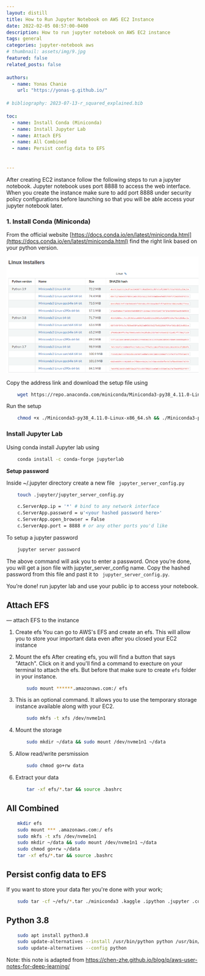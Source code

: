 ```yaml
---
layout: distill
title: How to Run Jupyter Notebook on AWS EC2 Instance
date: 2022-02-05 08:57:00-0400
description: How to run jupyter notebook on AWS EC2 instance
tags: general
categories: jupyter-notebook aws
# thumbnail: assets/img/9.jpg
featured: false
related_posts: false

authors:
  - name: Yonas Chanie
    url: "https://yonas-g.github.io/"

# bibliography: 2023-07-13-r_squared_explained.bib

toc:
  - name: Install Conda (Miniconda)
  - name: Install Jupyter Lab
  - name: Attach EFS
  - name: All Combined
  - name: Persist config data to EFS


---
```



After creating EC2 instance follow the following steps to run a jupyter notebook. Jupyter notebook uses port 8888 to access the web interface. When you create the instance make sure to add port 8888 under security policy configurations before launching so that you will be able access your jupyter notebook later.

### 1. Install Conda (Miniconda)

From the official website [https://docs.conda.io/en/latest/miniconda.html](https://docs.conda.io/en/latest/miniconda.html) find the right link based on your python version.

![python-versions](/assets/img/python_versions.png)

Copy the address link and download the setup file using

```bash
    wget https://repo.anaconda.com/miniconda/Miniconda3-py38_4.11.0-Linux-x86_64.sh
```

Run the setup

```bash
    chmod +x ./Miniconda3-py38_4.11.0-Linux-x86_64.sh && ./Miniconda3-py38_4.11.0-Linux-x86_64.sh
```

### Install Jupyter Lab

Using conda install Jupyter lab using

```bash
    conda install -c conda-forge jupyterlab
```

**Setup password**

Inside ~/.jupyter directory create a new file ` jupyter_server_config.py`

```bash
    touch .jupyter/jupyter_server_config.py
```

```bash
    c.ServerApp.ip = '*' # bind to any network interface
    c.ServerApp.password = u'<your hashed password here>'
    c.ServerApp.open_browser = False
    c.ServerApp.port = 8888 # or any other ports you'd like
```

To setup a jupyter password

```bash
    jupyter server password
```

The above command will ask you to enter a password. Once you’re done, you will get a json file with jupyter_server_config name. Copy the hashed password from this file and past it to ` jupyter_server_config.py`.

You’re done! run jupyter lab and use your public ip to access your notebook.

## Attach EFS

— attach EFS to the instance

1. Create efs
You can go to AWS's EFS and create an efs. This will allow you to store your important data even after you closed your EC2 instance

2. Mount the efs
After creating efs, you will find a button that says "Attach". Click on it and you'll find a command to execture on your terminal to attach the efs. But before that make sure to create `efs` folder in your instance.
        
    ```bash
        sudo mount ******.amazonaws.com:/ efs
    ```
    
3. This is an optional command. It allows you to use the temporary storage instance available along with your EC2.

    ```bash
        sudo mkfs -t xfs /dev/nvme1n1
    ```

4. Mount the storage

    ```bash
        sudo mkdir ~/data && sudo mount /dev/nvme1n1 ~/data
    ```

5. Allow read/write persmission

    ```bash
        sudo chmod go+rw data
    ```

6. Extract your data

    ```bash
        tar -xf efs/*.tar && source .bashrc
    ```

## All Combined

```bash
    mkdir efs
    sudo mount *** .amazonaws.com:/ efs
    sudo mkfs -t xfs /dev/nvme1n1
    sudo mkdir ~/data && sudo mount /dev/nvme1n1 ~/data
    sudo chmod go+rw ~/data
    tar -xf efs/*.tar && source .bashrc
```

## Persist config data to EFS

If you want to store your data fter you're done with your work;

```bash
    sudo tar -cf ~/efs/*.tar ./miniconda3 .kaggle .ipython .jupyter .conda .bashrc
```

## Python 3.8
```bash
    sudo apt install python3.8
    sudo update-alternatives --install /usr/bin/python python /usr/bin/python3.8.1
    sudo update-alternatives --config python
```

Note: this note is adapted from https://chen-zhe.github.io/blog/p/aws-user-notes-for-deep-learning/